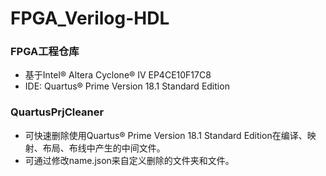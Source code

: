 # FPGA_Verilog-HDL

### FPGA工程仓库
- 基于Intel® Altera Cyclone® IV EP4CE10F17C8
- IDE: Quartus® Prime Version 18.1 Standard Edition

### QuartusPrjCleaner

- 可快速删除使用Quartus® Prime Version 18.1 Standard Edition在编译、映射、布局、布线中产生的中间文件。
- 可通过修改name.json来自定义删除的文件夹和文件。